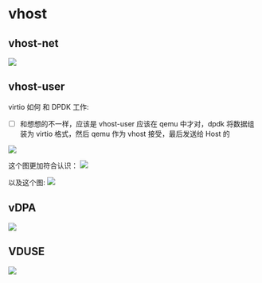 # vhost

## vhost-net
![](https://www.redhat.com/cms/managed-files/2019-09-10-virtio-intro-fig2.jpg)

## vhost-user
virtio 如何 和 DPDK 工作:

- [ ] 和想想的不一样，应该是 vhost-user 应该在 qemu 中才对，dpdk 将数据组装为 virtio 格式，然后 qemu 作为 vhost 接受，最后发送给 Host 的

![](https://www.redhat.com/cms/managed-files/2019-09-20-virtio-and-dpdk-fig3.jpg)

这个图更加符合认识：
![](https://p3-juejin.byteimg.com/tos-cn-i-k3u1fbpfcp/00442fd6b19c4e9988c8e8e0c1c87914~tplv-k3u1fbpfcp-zoom-in-crop-mark:3024:0:0:0.awebp)

以及这个图:
![](https://img1.sdnlab.com/wp-content/uploads/2020/09/27/101.png)

## vDPA
![](https://www.redhat.com/cms/managed-files/2019-10-02-vdpa-figure5.jpg)

## VDUSE
![](https://www.redhat.com/cms/managed-files/styles/wysiwyg_full_width/s3/vduse-virtio-image4.png?itok=SXoYj-7L)
